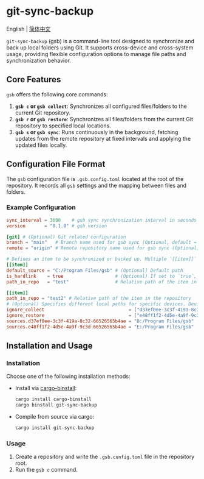 # git-sync-backup

English | [简体中文](./README-zh_CN.md)

`git-sync-backup` (gsb) is a command-line tool designed to synchronize and back up local folders using Git. It supports cross-device and cross-system usage, providing flexible configuration options to manage file paths and synchronization behavior.

## Core Features

`gsb` offers the following core commands:

1.  **`gsb c` or `gsb collect`**: Synchronizes all configured files/folders to the current Git repository.
2.  **`gsb r` or `gsb restore`**: Synchronizes all files/folders from the current Git repository to specified local locations.
3.  **`gsb s` or `gsb sync`**: Runs continuously in the background, fetching updates from the remote repository at fixed intervals and applying the updated files locally.

## Configuration File Format

The `gsb` configuration file is `.gsb.config.toml` located at the root of the repository. It records all `gsb` settings and the mapping between files and folders.

### Example Configuration

```toml
sync_interval = 3600    # gsb sync synchronization interval in seconds
version       = "0.1.0" # gsb version

[git] # (Optional) Git related configuration
branch = "main"   # Branch name used for gsb sync (Optional, default = "main")
remote = "origin" # Remote repository name used for gsb sync (Optional, default = "origin")

# Defines an item to be synchronized or backed up. Multiple `[[item]]` blocks can be used.
[[item]]
default_source = "C:/Program Files/gsb" # (Optional) Default path
is_hardlink    = true                   # (Optional) If set to `true`, indicates that the file in the repository is a hardlink to the `path` location. These files will not be processed during `collect` and `restore`. Cannot be used for folders.
path_in_repo   = "test"                 # Relative path of the item in the repository

[[item]]
path_in_repo = "test2" # Relative path of the item in the repository
# (Optional) Specifies different local paths for specific devices. Device unique hash can be viewed using `gsb d` or `gsb device`.
ignore_collect                               = ["d37ef0ee-3c3f-419a-8c32-66526565b4ae"]    # (Optional) Devices for which `collect` operation should be ignored for this item
ignore_restore                               = ["e48ff1f2-4d5e-4a9f-9c3d-66526565b4ae"]    # (Optional) Devices for which `restore` operation should be ignored for this item
sources.d37ef0ee-3c3f-419a-8c32-66526565b4ae = "D:/Program Files/gsb"
sources.e48ff1f2-4d5e-4a9f-9c3d-66526565b4ae = "E:/Program Files/gsb"
```

## Installation and Usage

### Installation

Choose one of the following installation methods:

- Install via [cargo-binstall](https://github.com/cargo-bins/cargo-binstall):
  ```bash
  cargo install cargo-binstall
  cargo binstall git-sync-backup
  ```
- Compile from source via cargo:
  ```bash
  cargo install git-sync-backup
  ```

### Usage

1. Create a repository and write the `.gsb.config.toml` file in the repository root.
2. Run the `gsb c` command.
